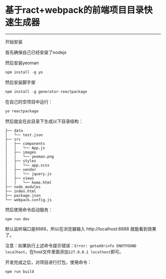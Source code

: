 # 基于ract+webpack的前端项目目录快速生成器

------------

开始安装

首先确保自己已经安装了nodejs

然后安装yeoman

```js
npm install -g yo
```


然后安装脚手架

```js
npm install -g generator-reactpackage
```


在自己的空项目中运行：

```js
yo reactpackage
```

然后就会在此目录下生成以下目录结构：

    ├── data
    │   └── test.json
    ├── src
    │   ├── components
    │   │   └── App.js
    │   ├── images
    │   │   └── yeoman.png
    │   ├── styles
    │   │   └── app.scss
    │   ├── vendor
    │   │   └── jquery.js
    │   ├── views
    │   │   └── home.html
    ├── node_modules
    ├── index.html
    ├── package.json
    └── webpack.config.js


然后使用命令启动服务：

```js
npm run dev
```
默认监听端口是8888，所以在浏览器输入 http://localhost:8888 就能看到效果了。

注意：如果执行上述命令提示错误：`Error: getaddrinfo ENOTFOUND localhost`，在host文件里面添加`127.0.0.1 localhost`即可。


开发完成之后，对项目进行打包，使用命令：

```js
npm run build
```
